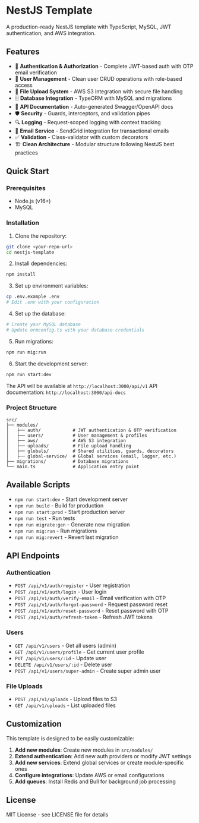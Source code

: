 # NestJS Template

A production-ready NestJS template with TypeScript, MySQL, JWT authentication, and AWS integration.

## Features

- 🔐 **Authentication & Authorization** - Complete JWT-based auth with OTP email verification
- 👥 **User Management** - Clean user CRUD operations with role-based access
- 📁 **File Upload System** - AWS S3 integration with secure file handling
- 🗄️ **Database Integration** - TypeORM with MySQL and migrations
- 📝 **API Documentation** - Auto-generated Swagger/OpenAPI docs
- 🛡️ **Security** - Guards, interceptors, and validation pipes
- 🔍 **Logging** - Request-scoped logging with context tracking
- 📧 **Email Service** - SendGrid integration for transactional emails
- ✅ **Validation** - Class-validator with custom decorators
- 🏗️ **Clean Architecture** - Modular structure following NestJS best practices

## Quick Start

### Prerequisites
- Node.js (v16+)
- MySQL

### Installation

1. Clone the repository:
```bash
git clone <your-repo-url>
cd nestjs-template
```

2. Install dependencies:
```bash
npm install
```

3. Set up environment variables:
```bash
cp .env.example .env
# Edit .env with your configuration
```

4. Set up the database:
```bash
# Create your MySQL database
# Update ormconfig.ts with your database credentials
```

5. Run migrations:
```bash
npm run mig:run
```

6. Start the development server:
```bash
npm run start:dev
```

The API will be available at `http://localhost:3000/api/v1`
API documentation: `http://localhost:3000/api-docs`

### Project Structure

```
src/
├── modules/
│   ├── auth/            # JWT authentication & OTP verification
│   ├── users/           # User management & profiles
│   ├── aws/             # AWS S3 integration
│   ├── uploads/         # File upload handling
│   ├── globals/         # Shared utilities, guards, decorators
│   ├── global-service/  # Global services (email, logger, etc.)
├── migrations/          # Database migrations
└── main.ts              # Application entry point
```

## Available Scripts

- `npm run start:dev` - Start development server
- `npm run build` - Build for production
- `npm run start:prod` - Start production server
- `npm run test` - Run tests
- `npm run migrate:gen` - Generate new migration
- `npm run mig:run` - Run migrations
- `npm run mig:revert` - Revert last migration

## API Endpoints

### Authentication
- `POST /api/v1/auth/register` - User registration
- `POST /api/v1/auth/login` - User login
- `POST /api/v1/auth/verify-email` - Email verification with OTP
- `POST /api/v1/auth/forgot-password` - Request password reset
- `POST /api/v1/auth/reset-password` - Reset password with OTP
- `POST /api/v1/auth/refresh-token` - Refresh JWT tokens

### Users
- `GET /api/v1/users` - Get all users (admin)
- `GET /api/v1/users/profile` - Get current user profile
- `PUT /api/v1/users/:id` - Update user
- `DELETE /api/v1/users/:id` - Delete user
- `POST /api/v1/users/super-admin` - Create super admin user

### File Uploads
- `POST /api/v1/uploads` - Upload files to S3
- `GET /api/v1/uploads` - List uploaded files

## Customization

This template is designed to be easily customizable:

1. **Add new modules**: Create new modules in `src/modules/`
2. **Extend authentication**: Add new auth providers or modify JWT settings
3. **Add new services**: Extend global services or create module-specific ones
4. **Configure integrations**: Update AWS or email configurations
5. **Add queues**: Install Redis and Bull for background job processing

## License

MIT License - see LICENSE file for details

